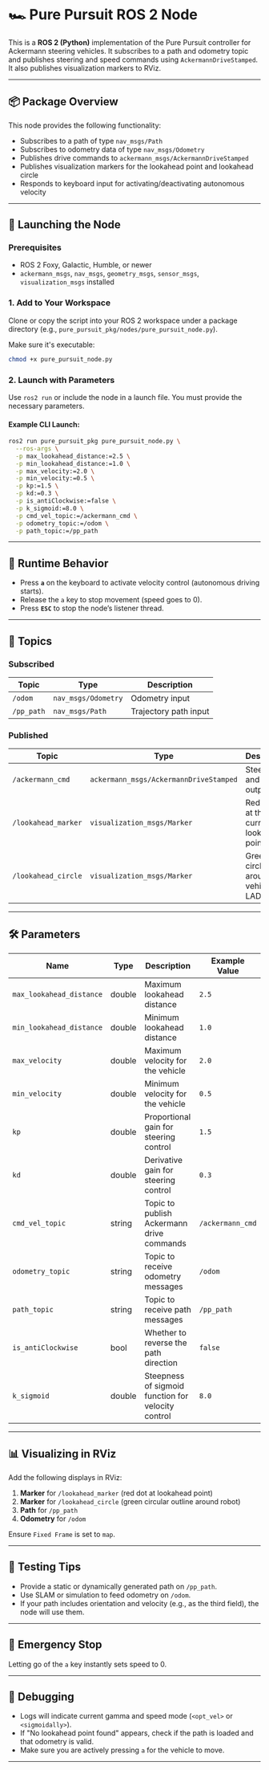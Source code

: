 # 🏎️ Pure Pursuit ROS 2 Node

This is a **ROS 2 (Python)** implementation of the Pure Pursuit controller for Ackermann steering vehicles. It subscribes to a path and odometry topic and publishes steering and speed commands using `AckermannDriveStamped`. It also publishes visualization markers to RViz.

---

## 📦 Package Overview

This node provides the following functionality:

* Subscribes to a path of type `nav_msgs/Path`
* Subscribes to odometry data of type `nav_msgs/Odometry`
* Publishes drive commands to `ackermann_msgs/AckermannDriveStamped`
* Publishes visualization markers for the lookahead point and lookahead circle
* Responds to keyboard input for activating/deactivating autonomous velocity

---

## 🚀 Launching the Node

### Prerequisites

* ROS 2 Foxy, Galactic, Humble, or newer
* `ackermann_msgs`, `nav_msgs`, `geometry_msgs`, `sensor_msgs`, `visualization_msgs` installed

### 1. **Add to Your Workspace**

Clone or copy the script into your ROS 2 workspace under a package directory (e.g., `pure_pursuit_pkg/nodes/pure_pursuit_node.py`).

Make sure it's executable:

```bash
chmod +x pure_pursuit_node.py
```

### 2. **Launch with Parameters**

Use `ros2 run` or include the node in a launch file. You must provide the necessary parameters.

#### Example CLI Launch:

```bash
ros2 run pure_pursuit_pkg pure_pursuit_node.py \
  --ros-args \
  -p max_lookahead_distance:=2.5 \
  -p min_lookahead_distance:=1.0 \
  -p max_velocity:=2.0 \
  -p min_velocity:=0.5 \
  -p kp:=1.5 \
  -p kd:=0.3 \
  -p is_antiClockwise:=false \
  -p k_sigmoid:=8.0 \
  -p cmd_vel_topic:=/ackermann_cmd \
  -p odometry_topic:=/odom \
  -p path_topic:=/pp_path
```

---

## 🧭 Runtime Behavior

* Press **`a`** on the keyboard to activate velocity control (autonomous driving starts).
* Release the `a` key to stop movement (speed goes to 0).
* Press **`ESC`** to stop the node’s listener thread.

---

## 📡 Topics

### Subscribed

| Topic      | Type                | Description           |
| ---------- | ------------------- | --------------------- |
| `/odom`    | `nav_msgs/Odometry` | Odometry input        |
| `/pp_path` | `nav_msgs/Path`     | Trajectory path input |

### Published

| Topic               | Type                                   | Description                                |
| ------------------- | -------------------------------------- | ------------------------------------------ |
| `/ackermann_cmd`    | `ackermann_msgs/AckermannDriveStamped` | Steering and speed output                  |
| `/lookahead_marker` | `visualization_msgs/Marker`            | Red sphere at the current lookahead point  |
| `/lookahead_circle` | `visualization_msgs/Marker`            | Green circle around vehicle for LAD radius |

---

## 🛠️ Parameters

| Name                     | Type   | Description                                        | Example Value    |
| ------------------------ | ------ | -------------------------------------------------- | ---------------- |
| `max_lookahead_distance` | double | Maximum lookahead distance                         | `2.5`            |
| `min_lookahead_distance` | double | Minimum lookahead distance                         | `1.0`            |
| `max_velocity`           | double | Maximum velocity for the vehicle                   | `2.0`            |
| `min_velocity`           | double | Minimum velocity for the vehicle                   | `0.5`            |
| `kp`                     | double | Proportional gain for steering control             | `1.5`            |
| `kd`                     | double | Derivative gain for steering control               | `0.3`            |
| `cmd_vel_topic`          | string | Topic to publish Ackermann drive commands          | `/ackermann_cmd` |
| `odometry_topic`         | string | Topic to receive odometry messages                 | `/odom`          |
| `path_topic`             | string | Topic to receive path messages                     | `/pp_path`       |
| `is_antiClockwise`       | bool   | Whether to reverse the path direction              | `false`          |
| `k_sigmoid`              | double | Steepness of sigmoid function for velocity control | `8.0`            |

---

## 📊 Visualizing in RViz

Add the following displays in RViz:

1. **Marker** for `/lookahead_marker` (red dot at lookahead point)
2. **Marker** for `/lookahead_circle` (green circular outline around robot)
3. **Path** for `/pp_path`
4. **Odometry** for `/odom`

Ensure `Fixed Frame` is set to `map`.

---

## 🧪 Testing Tips

* Provide a static or dynamically generated path on `/pp_path`.
* Use SLAM or simulation to feed odometry on `/odom`.
* If your path includes orientation and velocity (e.g., as the third field), the node will use them.

---

## 🧯 Emergency Stop

Letting go of the `a` key instantly sets speed to 0.

---

## 🧰 Debugging

* Logs will indicate current gamma and speed mode (`<opt_vel>` or `<sigmoidally>`).
* If "No lookahead point found" appears, check if the path is loaded and that odometry is valid.
* Make sure you are actively pressing `a` for the vehicle to move.

---

